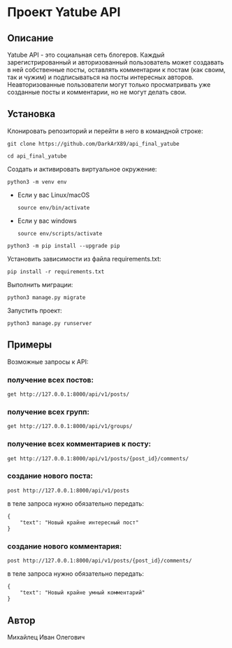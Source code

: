 
# Проект Yatube API
## Описание
Yatube API - это социальная сеть блогеров. Каждый зарегистрированный и авторизованный пользователь может создавать в ней собственные посты, оставлять комментарии к постам (как своим, так и чужим) и подписываться на посты интересных авторов. 
Неавторизованные пользователи могут только просматривать уже созданные посты и комментарии, но не могут делать свои.

## Установка

Клонировать репозиторий и перейти в него в командной строке:

```
git clone https://github.com/DarkArX89/api_final_yatube
```

```
cd api_final_yatube
```

Cоздать и активировать виртуальное окружение:

```
python3 -m venv env
```

* Если у вас Linux/macOS

    ```
    source env/bin/activate
    ```

* Если у вас windows

    ```
    source env/scripts/activate
    ```

```
python3 -m pip install --upgrade pip
```

Установить зависимости из файла requirements.txt:

```
pip install -r requirements.txt
```

Выполнить миграции:

```
python3 manage.py migrate
```

Запустить проект:

```
python3 manage.py runserver
```
## Примеры
Возможные запросы к API:
### получение всех постов:
```
get http://127.0.0.1:8000/api/v1/posts/
```
### получение всех групп:
```
get http://127.0.0.1:8000/api/v1/groups/
```

### получение всех комментариев к посту:
```
get http://127.0.0.1:8000/api/v1/posts/{post_id}/comments/
```

### создание нового поста:
```
post http://127.0.0.1:8000/api/v1/posts
```
в теле запроса нужно обязательно передать:
```
{
	"text": "Новый крайне интересный пост"
}
```
### создание нового комментария:
```
post http://127.0.0.1:8000/api/v1/posts/{post_id}/comments/
```
в теле запроса нужно обязательно передать:
```
{
	"text": "Новый крайне умный комментарий"
}
```

## Автор
Михайлец Иван Олегович